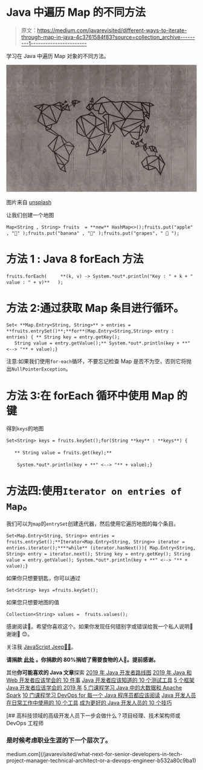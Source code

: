 # Java 中遍历 Map 的不同方法

> 原文：<https://medium.com/javarevisited/different-ways-to-iterate-through-map-in-java-4c3761584f83?source=collection_archive---------1----------------------->

学习在 Java 中遍历 Map 对象的不同方法。

![](img/b933a50c426699adec8cb9fa6d44794f.png)

图片来自 [unsplash](https://unsplash.com/@marjan_blan?utm_source=unsplash&utm_medium=referral&utm_content=creditCopyText)

让我们创建一个地图

```
Map<String , String> fruits  = **new** HashMap<>();fruits.put("apple" , "🍏" );fruits.put("banana" , "🍌" );fruits.put("grapes", " 🍇 ");
```

# 方法 1 : Java 8 forEach 方法

```
fruits.forEach(     **(k, v) -> System.*out*.println("Key : " + k + " value : " + v)**   );
```

# 方法 2:通过获取 Map 条目进行循环。

```
Set< **Map.Entry<String, String>** > entries = **fruits.entrySet()**;**for**(Map.Entry<String,String> entry : entries) { ** String key = entry.getKey();
   String value = entry.getValue();** System.*out*.println(key + **" <--> "** + value);}
```

注意:如果我们使用`for-each`循环，不要忘记检查 Map 是否不为空，否则它将抛出`NullPointerException`。

# 方法 3:在 forEach 循环中使用 Map 的键

得到`keys`的地图

```
Set<String> keys = fruits.keySet();for(String **key** : **keys**) {

   ** String value = fruits.get(key);**

    System.*out*.println(key + **" <--> "** + value);}
```

# 方法四:使用`Iterator on entries of Map`。

我们可以为`map`的`entrySet`创建迭代器，然后使用它遍历地图的每个条目。

```
Set<Map.Entry<String, String>> entries = fruits.entrySet();**Iterator<Map.Entry<String, String>> iterator = entries.iterator();****while** (iterator.hasNext()){ Map.Entry<String, String> entry = iterator.next(); String key = entry.getKey(); String value = entry.getValue(); System.*out*.println(key + **" <--> "** + value);}
```

如果你只想要钥匙，你可以通过

```
Set<String> keys =fruits.keySet();
```

如果您只想要地图的值

```
Collection<String> values =  fruits.values();
```

感谢阅读📖。希望你喜欢这个。如果你发现任何错别字或错误给我一个私人说明📝谢谢🙏 😊。

关注我 [JavaScript Jeep🚙💨](https://medium.com/u/f9ffc26e7e69?source=post_page-----98efbae5e8aa----------------------)。

**请捐款** [**此处**](https://www.paypal.com/paypalme2/jagathishSaravanan) **。你捐款的 80%捐给了需要食物的人🥘。提前感谢。**

其他**你可能喜欢的 Java 文章**探索
[2019 年 Java 开发者路线图](https://javarevisited.blogspot.com/2019/10/the-java-developer-roadmap.html)
[2019 年 Java 和 Web 开发者应该学会的 10 件事](http://javarevisited.blogspot.sg/2017/12/10-things-java-programmers-should-learn.html#axzz53ENLS1RB)
[Java 开发者应该知道的 10 个测试工具](http://javarevisited.blogspot.sg/2018/01/10-unit-testing-and-integration-tools-for-java-programmers.html)
[5 个框架 Java 开发者应该学会的 2019 年](http://javarevisited.blogspot.sg/2018/04/top-5-java-frameworks-to-learn-in-2018_27.html)
[5 门课程学习 Java 中的大数据和 Apache Spark](http://javarevisited.blogspot.sg/2017/12/top-5-courses-to-learn-big-data-and.html)
[10 门课程学习 DevOps for 每一个 Java 程序员都应该阅读](https://javarevisited.blogspot.com/2018/09/10-devops-courses-for-experienced-java-developers.html)
[Java 开发人员在日常工作中使用的 10 个工具](http://javarevisited.blogspot.sg/2017/03/10-tools-used-by-java-programming-Developers.html#axzz55lrMRnNC)
[成为更好的 Java 开发人员的 10 个技巧](https://javarevisited.blogspot.com/2018/05/10-tips-to-become-better-java-developer.html)

[](/javarevisited/what-next-for-senior-developers-in-tech-project-manager-technical-architect-or-a-devops-engineer-b532a80c9ba1) [## 高科技领域的高级开发人员下一步会做什么？项目经理、技术架构师或 DevOps 工程师

### 是时候考虑职业生涯的下一个层次了。

medium.com](/javarevisited/what-next-for-senior-developers-in-tech-project-manager-technical-architect-or-a-devops-engineer-b532a80c9ba1)